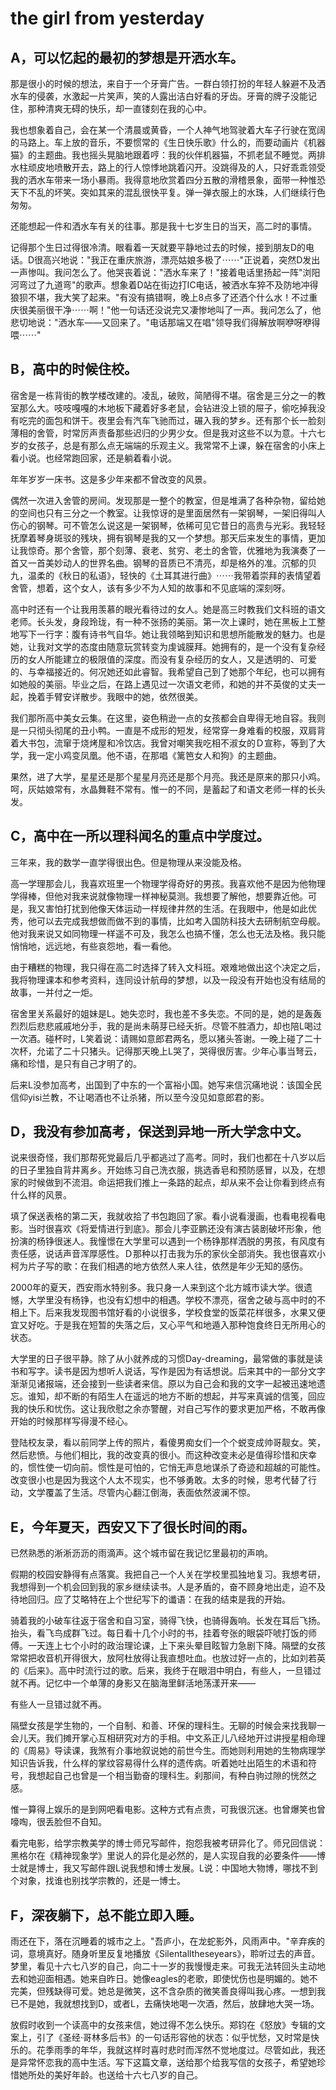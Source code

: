 # the girl from yesterday


## A，可以忆起的最初的梦想是开洒水车。 

 那是很小的时候的想法，来自于一个牙膏广告。一群白领打扮的年轻人躲避不及洒水车的侵袭，水激起一片笑声，笑的人露出洁白好看的牙齿。牙膏的牌子没能记住，那种清爽无碍的快乐，却一直镂刻在我的心中。 

 我也想象着自己，会在某一个清晨或黄昏，一个人神气地驾驶着大车子行驶在宽阔的马路上。车上放的音乐，不要惯常的《生日快乐歌》什么的，而要动画片《机器猫》的主题曲。我也摇头晃脑地跟着哼：我的伙伴机器猫，不抓老鼠不睡觉。两排水柱顽皮地喷散开去，路上的行人惊悸地跳着闪开。没跳得及的人，只好乖乖领受我的洒水车带来一场小暴雨。我得意地欣赏着四分五散的滑稽景象，面带一种惟恐天下不乱的坏笑。突如其来的混乱很快平复。弹一弹衣服上的水珠，人们继续行色匆匆。 

 还能想起一件和洒水车有关的往事。那是我十七岁生日的当天，高二时的事情。 

 记得那个生日过得很冷清。眼看着一天就要平静地过去的时候，接到朋友D的电话。D很高兴地说："我正在重庆旅游，漂亮姑娘多极了⋯⋯"正说着，突然D发出一声惨叫。我问怎么了。他哭丧着说："洒水车来了！"接着电话里扬起一阵"浏阳河弯过了九道弯"的歌声。想象着D站在街边打IC电话，被洒水车猝不及防地冲得狼狈不堪，我大笑了起来。"有没有搞错啊，晚上8点多了还洒个什么水！不过重庆很美丽很干净⋯⋯啊！"他一句话还没说完又凄惨地叫了一声。我问怎么了，他悲切地说："洒水车——又回来了。"电话那端又在唱"领导我们得解放啊咿呀咿得喂⋯⋯" 

## B，高中的时候住校。 

 宿舍是一栋背街的教学楼改建的。凌乱，破败，简陋得不堪。宿舍是三分之一的教室那么大。吱吱嘎嘎的木地板下藏着好多老鼠，会钻进没上锁的屉子，偷吃掉我没有吃完的面包和饼干。夜里会有汽车飞驰而过，碾入我的梦乡。还有那个长一脸刻薄相的舍管，时常厉声责备那些迟归的少男少女。但是我对这些不以为意。十六七岁的女孩子，总是有那么点无端端的乐观主义。我常常不上课，躲在宿舍的小床上看小说。也经常跑回家，还是躺着看小说。 

 年年岁岁一床书。这是多少年来都不曾改变的风景。 

 偶然一次进入舍管的房间。发现那是一整个的教室，但是堆满了各种杂物，留给她的空间也只有三分之一个教室。让我惊讶的是里面居然有一架钢琴，一架旧得叫人伤心的钢琴。可不管怎么说这是一架钢琴，依稀可见它昔日的高贵与光彩。我轻轻抚摩着琴身斑驳的残块，拥有钢琴是我的又一个梦想。那天后来发生的事情，更加让我惊奇。那个舍管，那个刻薄、衰老、贫穷、老土的舍管，优雅地为我演奏了一首又一首美妙动人的世界名曲。钢琴的音质已不清亮，却是格外的准。沉郁的贝九，温柔的《秋日的私语》，轻快的《土耳其进行曲》⋯⋯我带着崇拜的表情望着舍管，想着，这个女人，该有多少不为人知的故事和不见底端的深刻呀。

   高中时还有一个让我用羡慕的眼光看待过的女人。她是高三时教我们文科班的语文老师。长头发，身段玲珑，有一种不张扬的美丽。第一次上课时，她在黑板上工整地写下一行字：腹有诗书气自华。她让我领略到知识和思想所能散发的魅力。也是她，让我对文学的态度由随意玩赏转变为虔诚膜拜。她拥有的，是一个没有复杂经历的女人所能建立的极限值的深度。而没有复杂经历的女人，又是透明的、可爱的、与幸福接近的。何况她还如此睿智。我希望自己到了她那个年纪，也可以拥有如她般的美丽。毕业之后，在路上遇见过一次语文老师，和她的并不英俊的丈夫一起，挽着手臂安详散步。我眼中的她，依然很美。 

 我们那所高中美女云集。在这里，姿色稍逊一点的女孩都会自卑得无地自容。我则是一只彻头彻尾的丑小鸭。一直是不成形的短发，经常穿一身难看的校服，双肩背着大书包，流窜于烧烤屋和冷饮店。我曾对嘲笑我吃相不淑女的Ｄ宣称，等到了大学，我一定小鸡变凤凰。他不语，在那唱《篱笆女人和狗》的主题曲。 

 果然，进了大学，星星还是那个星星月亮还是那个月亮。我还是原来的那只小鸡。呵，灰姑娘常有，水晶舞鞋不常有。惟一的不同，是蓄起了和语文老师一样的长头发。 

## C，高中在一所以理科闻名的重点中学度过。 

 三年来，我的数学一直学得很出色。但是物理从来没能及格。 

 高一学理那会儿，我喜欢班里一个物理学得奇好的男孩。我喜欢他不是因为他物理学得棒，但他对我来说就像物理一样神秘莫测。我想要了解他，想要靠近他。可是，我又害怕打扰到他像天体运动一样规律井然的生活。在我眼中，他是如此优秀，他可以去完成我想做而做不到的事情，比如考入国防科技大去研制航空母舰。他对我来说又如同物理一样遥不可及，我怎么也搞不懂，怎么也无法及格。我只能悄悄地，远远地，有些哀怨地，看一看他。 

 由于糟糕的物理，我只得在高二时选择了转入文科班。艰难地做出这个决定之后，我将物理课本和参考资料，连同设计航母的梦想，以及一段没有开始也没有结局的故事，一并付之一炬。 

 宿舍里关系最好的姐妹是L。她失恋时，我也差不多失恋。不同的是，她的是轰轰烈烈后悲悲戚戚地分手，我的是尚未萌芽已经夭折。尽管不胜酒力，却也陪L喝过一次酒。碰杯时，L笑着说：请赐如意郎君两名，愿以猪头答谢。一晚上碰了二十次杯，允诺了二十只猪头。记得那天晚上L哭了，哭得很厉害。少年心事当弩云，痛和珍惜，是只有自己才明了的。 

 后来L没参加高考，出国到了中东的一个富裕小国。她写来信沉痛地说：该国全民信仰yisi兰教，不让喝酒也不让杀猪，所以至今没见如意郎君的影。
 
## D，我没有参加高考，保送到异地一所大学念中文。 

 说来很奇怪，我们那帮死党最后几乎都逃过了高考。同时，我们也都在十八岁以后的日子里独自背井离乡。开始练习自己洗衣服，挑选香皂和预防感冒，以及，在想家的时候做到不流泪。命运把我们推上一条路的起点，却从来不会让你看到终点有什么样的风景。 

 填了保送表格的第二天，我就收拾了书包跑回了家。看小说看漫画，也看电视看电影。当时很喜欢《将爱情进行到底》。那会儿李亚鹏还没有演古装剧破坏形象，他扮演的杨铮很迷人。我憧憬在大学里可以遇到一个杨铮那样洒脱的男孩，有风度有责任感，说话声音浑厚感性。Ｄ那种以打击我为乐的家伙全部消失。我也很喜欢小柯为片子写的歌：在我们相遇的地方依然人来人往，依然是年少无知的感伤。 

 2000年的夏天，西安雨水特别多。我只身一人来到这个北方城市读大学。很遗憾，大学里没有杨铮，也没有幻想中的相遇。学校不漂亮，宿舍之破与高中时的不相上下。后来我发现图书馆好看的小说很多，学校食堂的饭菜花样很多，水果又便宜又好吃。于是我在短暂的失落之后，又心平气和地遁入那种饱食终日无所用心的状态。 

 大学里的日子很平静。除了从小就养成的习惯Day-dreaming，最常做的事就是读书和写字。读书是因为想听人说话，写作是因为有话想说。后来其中的一部分文字渐渐见诸报端，还会接到一些读者来信。原以为自己会和我的文字一起被迅速地遗忘。谁知，却不断的有陌生人在遥远的地方不断的想起，并写来真诚的信笺，回应我的快乐和忧伤。这让我欣慰之余亦警醒，对自己写作的要求更加严格，不敢再像开始的时候那样写得漫不经心。 

 登陆校友录，看以前同学上传的照片，看傻男痴女们一个个蜕变成帅哥靓女。笑，然后悲愤。与他们相比，我的改变真的很小。而这种改变未必是值得珍惜和庆幸的，惯性使一切向前。惯性是可怕的，它悄无声息地谋杀了奇迹和超越的可能性。改变很小也是因为我这个人太不现实，也不够勇敢。太多的时候，思考代替了行动，文学覆盖了生活。尽管内心翻江倒海，表面依然波澜不惊。 

## E，今年夏天，西安又下了很长时间的雨。
已然熟悉的淅淅沥沥的雨滴声。这个城市留在我记忆里最初的声响。 

 假期的校园安静得有点落寞。我把自己一个人关在学校里孤独地复习。我想考研，我想得到一个机会回到我的家乡继续读书。人是矛盾的，奋不顾身地出走，迫不及待地回归。应了艾略特在上个世纪写下的谶语：在我的结束是我的开始。

   骑着我的小破车往返于宿舍和自习室，骑得飞快，也骑得轰响。长发在耳后飞扬。抬头，看飞鸟成群飞过。每日看十几个小时的书，挂着夸张的眼袋吓唬打饭的师傅。一天连上七个小时的政治理论课，上下来头晕目眩智力急剧下降。隔壁的女孩常常把收音机开得很大，放阿杜放得让我直想吐血。也放过好一点的，比如刘若英的《后来》。高中时流行过的歌。后来，我终于在眼泪中明白，有些人，一旦错过就不再。记忆中一个单薄的身影又在脑海里鲜活地荡漾开来—— 

 有些人一旦错过就不再。 

 隔壁女孩是学生物的，一个自制、和善、环保的理科生。无聊的时候会来找我聊一会儿天。我们摊开掌心互相研究对方的手相。中文系正儿八经地开过讲授星相命理的《周易》导读课，我煞有介事地叙说她的前世今生。而她则利用她的生物病理学知识告诉我，什么样的掌纹容易得什么样的遗传病。听着她吐出陌生的术语和符号，我想起自己也曾是一个相当勤奋的理科生。刹那间，有种白驹过隙的恍然之感。 

 惟一算得上娱乐的是到网吧看电影。这种方式有点贵，可我很沉迷。也曾爆笑也曾嚎啕，很丢脸但不自知。 

 看完电影，给学宗教美学的博士师兄写邮件，抱怨我被考研异化了。师兄回信说：黑格尔在《精神现象学》里说人的异化是必然的，是人实现自我的必要条件——博士就是博士，我又写邮件跟L说我想和博士发展。L说：中国地大物博，哪找不到个对象，找谁也别找学宗教的，还是一博士。 

## F，深夜躺下，总不能立即入睡。 

 雨还在下，落在沉睡着的城市之上。"吾庐小，在龙蛇影外，风雨声中。"辛弃疾的词，意境真好。随身听里反复地播放《Silentalltheseyears》，聆听过去的声音。梦里，看见十六七八岁的自己，向二十一岁的我慢慢走来。可我无法转回头主动地去和她迎面相遇。她来自昨日。她像eagles的老歌，即使忧伤也是明媚的。她不完美，但残缺得可爱。她总是微笑，这不含杂质的微笑善良得叫我心疼。一想到我已不是她，我就想找到D，或者L，去痛快地喝一次酒，然后，放肆地大哭一场。 

 放假时收到一个读高中的女孩来信，她过得不怎么快乐。郑钧在《怒放》专辑的文案上，引了《圣经·哥林多后书》的一句话形容他的状态：似乎忧愁，又时常是快乐的。花季雨季的年华，我就这样时喜时悲时而浑然不觉地度过。尽管如此，我还是异常怀恋我的高中生活。写下这篇文章，送给那个给我写信的女孩子，希望她珍惜她所处的美好年龄。也送给十六七八岁的自己。